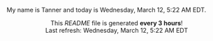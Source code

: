 My name is Tanner and today is Wednesday, March 12, 5:22 AM EDT.

<p align="center">This <i>README</i> file is generated <b>every 3 hours</b>!</br>Last refresh: Wednesday, March 12, 5:22 AM EDT<br /></p>

